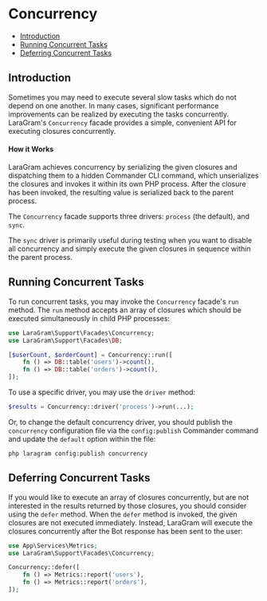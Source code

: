 # Concurrency

- [Introduction](#introduction)
- [Running Concurrent Tasks](#running-concurrent-tasks)
- [Deferring Concurrent Tasks](#deferring-concurrent-tasks)

<a name="introduction"></a>
## Introduction

Sometimes you may need to execute several slow tasks which do not depend on one another. In many cases, significant performance improvements can be realized by executing the tasks concurrently. LaraGram's `Concurrency` facade provides a simple, convenient API for executing closures concurrently.

<a name="how-it-works"></a>
#### How it Works

LaraGram achieves concurrency by serializing the given closures and dispatching them to a hidden Commander CLI command, which unserializes the closures and invokes it within its own PHP process. After the closure has been invoked, the resulting value is serialized back to the parent process.

The `Concurrency` facade supports three drivers: `process` (the default), and `sync`.

The `sync` driver is primarily useful during testing when you want to disable all concurrency and simply execute the given closures in sequence within the parent process.

<a name="running-concurrent-tasks"></a>
## Running Concurrent Tasks

To run concurrent tasks, you may invoke the `Concurrency` facade's `run` method. The `run` method accepts an array of closures which should be executed simultaneously in child PHP processes:

```php
use LaraGram\Support\Facades\Concurrency;
use LaraGram\Support\Facades\DB;

[$userCount, $orderCount] = Concurrency::run([
    fn () => DB::table('users')->count(),
    fn () => DB::table('orders')->count(),
]);
```

To use a specific driver, you may use the `driver` method:

```php
$results = Concurrency::driver('process')->run(...);
```

Or, to change the default concurrency driver, you should publish the `concurrency` configuration file via the `config:publish` Commander command and update the `default` option within the file:

```shell
php laragram config:publish concurrency
```

<a name="deferring-concurrent-tasks"></a>
## Deferring Concurrent Tasks

If you would like to execute an array of closures concurrently, but are not interested in the results returned by those closures, you should consider using the `defer` method. When the `defer` method is invoked, the given closures are not executed immediately. Instead, LaraGram will execute the closures concurrently after the Bot response has been sent to the user:

```php
use App\Services\Metrics;
use LaraGram\Support\Facades\Concurrency;

Concurrency::defer([
    fn () => Metrics::report('users'),
    fn () => Metrics::report('orders'),
]);
```
